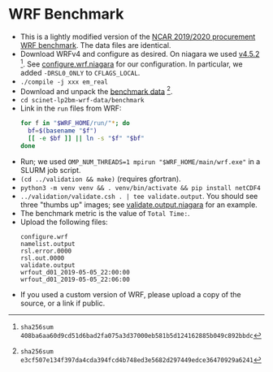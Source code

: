 # WRF Benchmark

- This is a lightly modified version of the [NCAR 2019/2020 procurement WRF benchmark](https://arc.ucar.edu/knowledge_base/81887359).
  The data files are identical.
- Download WRFv4 and configure as desired.
  On niagara we used [v4.5.2](https://github.com/wrf-model/WRF/releases/download/v4.5.2/v4.5.2.tar.gz) [^1].
  See [configure.wrf.niagara](configure.wrf.niagara) for our configuration.
  In particular, we added `-DRSL0_ONLY` to `CFLAGS_LOCAL`.
- `./compile -j xxx em_real`
- Download and unpack the [benchmark data](https://rfp2024.scinet.utoronto.ca/scinet-lp2bm-wrf-data.tar.gz) [^2].
- `cd scinet-lp2bm-wrf-data/benchmark`
- Link in the `run` files from WRF:
  ```bash
  for f in "$WRF_HOME/run/"*; do
    bf=$(basename "$f")
    [[ -e $bf ]] || ln -s "$f" "$bf"
  done
  ```
- Run; we used `OMP_NUM_THREADS=1 mpirun "$WRF_HOME/main/wrf.exe"` in a SLURM job script.
- `(cd ../validation && make)` (requires gfortran).
- `python3 -m venv venv && . venv/bin/activate && pip install netCDF4`
- `../validation/validate.csh . | tee validate.output`. You should see three "thumbs up" images;
  see [validate.output.niagara](validate.output.niagara) for an example.
- The benchmark metric is the value of `Total Time:`.
- Upload the following files:
  ```
  configure.wrf
  namelist.output
  rsl.error.0000
  rsl.out.0000
  validate.output
  wrfout_d01_2019-05-05_22:00:00
  wrfout_d01_2019-05-05_22:06:00
  ```
- If you used a custom version of WRF, please upload a copy of the source, or a link if public.

[^1]: `sha256sum 408ba6aa60d9cd51d6bad2fa075a3d37000eb581b5d124162885b049c892bbdc`
[^2]: `sha256sum e3cf507e134f397da4cda394fcd4b748ed3e5682d297449edce36470929a6241`
